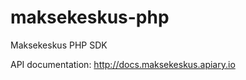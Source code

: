 maksekeskus-php
===============

Maksekeskus PHP SDK

API documentation: http://docs.maksekeskus.apiary.io

